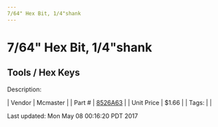 ```yaml
---
7/64" Hex Bit, 1/4"shank
---
```

# 7/64" Hex Bit, 1/4"shank
## Tools / Hex Keys
Description: 	 

| Vendor | Mcmaster | 
| Part # | [8526A63](https://www.mcmaster.com/#8526A63) | 
| Unit Price | $1.66 | 
| Tags: |  | 

Last updated: Mon May 08 00:16:20 PDT 2017